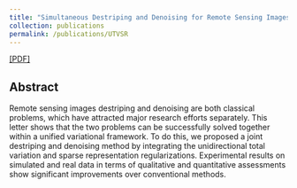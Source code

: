 ```yaml
---
title: "Simultaneous Destriping and Denoising for Remote Sensing Images With Unidirectional Total Variation and Sparse Representation"
collection: publications
permalink: /publications/UTVSR
---  
```

[[PDF]](https://owuchangyuo.github.io/files/UTVSR.pdf) 

## Abstract
Remote sensing images destriping and denoising are both classical problems, which have attracted major research efforts separately. This letter shows that the two problems can be successfully solved together within a unified variational framework. To do this, we proposed a joint destriping and denoising method by integrating the unidirectional total variation and sparse representation regularizations. Experimental results on simulated and real data in terms of qualitative and quantitative assessments show significant improvements over conventional methods.
